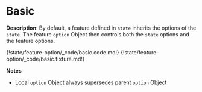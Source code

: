 # Basic

__Description__: By default, a feature defined in `state` inherits the options of the `state`. The feature `option` Object then controls both the `state` options and the feature options.

{!state/feature-option/_code/basic.code.md!}
{!state/feature-option/_code/basic.fixture.md!}

__Notes__

+ Local `option` Object always supersedes parent `option` Object

<div class="cf"></div>
<div class="end"></div>

